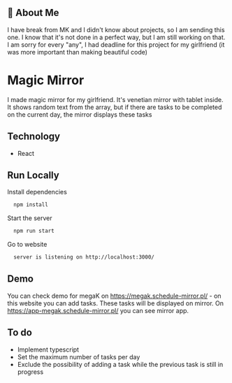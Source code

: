 
## 🚀 About Me
I have break from MK and I didn't know about projects, so I am sending this one. I know that it's not done in a perfect way, but I am still working on that. I am sorry for every "any", I had deadline for this project for my girlfriend (it was more important than making beautiful code)
# Magic Mirror

I made magic mirror for my girlfriend. It's venetian mirror with tablet inside. It shows random text from the array, but if there are tasks to be completed on the current day, the mirror displays these tasks

## Technology

- React
## Run Locally

Install dependencies

```bash
  npm install
```

Start the server

```bash
  npm run start
```

Go to website

```bash
  server is listening on http://localhost:3000/
```
## Demo

You can check demo for megaK on https://megak.schedule-mirror.pl/ - on this website you can add tasks. These tasks will be displayed on mirror. On https://app-megak.schedule-mirror.pl/ you can see mirror app.

## To do
- Implement typescript
- Set the maximum number of tasks per day
- Exclude the possibility of adding a task while the previous task is still in progress
